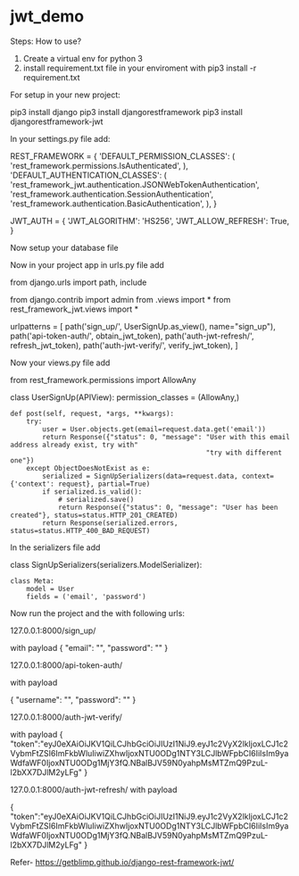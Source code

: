 # jwt_demo

Steps: How to use?

1. Create a virtual env for python 3
2. install requirement.txt file in your enviroment with pip3 install -r requirement.txt

For setup in your new project:

pip3 install django
pip3 install djangorestframework
pip3 install djangorestframework-jwt

In your settings.py file add:

REST_FRAMEWORK = {
    'DEFAULT_PERMISSION_CLASSES': (
        'rest_framework.permissions.IsAuthenticated',
    ),
    'DEFAULT_AUTHENTICATION_CLASSES': (
        'rest_framework_jwt.authentication.JSONWebTokenAuthentication',
        'rest_framework.authentication.SessionAuthentication',
        'rest_framework.authentication.BasicAuthentication',
    ),
}

JWT_AUTH = {
    'JWT_ALGORITHM': 'HS256',
    'JWT_ALLOW_REFRESH': True,
}

Now setup your database file

Now in your project app in urls.py file add

from django.urls import path, include

from django.contrib import admin
from .views import *
from rest_framework_jwt.views import *


urlpatterns = [
    path('sign_up/', UserSignUp.as_view(), name="sign_up"),
    path('api-token-auth/', obtain_jwt_token),
    path('auth-jwt-refresh/', refresh_jwt_token),
    path('auth-jwt-verify/', verify_jwt_token),
]


Now your views.py file add

from rest_framework.permissions import AllowAny


class UserSignUp(APIView):
    permission_classes = (AllowAny,)

    def post(self, request, *args, **kwargs):
        try:
            user = User.objects.get(email=request.data.get('email'))
            return Response({"status": 0, "message": "User with this email address already exist, try with"
                                                     "try with different one"})
        except ObjectDoesNotExist as e:
            serialized = SignUpSerializers(data=request.data, context={'context': request}, partial=True)
            if serialized.is_valid():
                # serialized.save()
                return Response({"status": 0, "message": "User has been created"}, status=status.HTTP_201_CREATED)
            return Response(serialized.errors, status=status.HTTP_400_BAD_REQUEST)

In the serializers file add 

class SignUpSerializers(serializers.ModelSerializer):

    class Meta:
        model = User
        fields = ('email', 'password')


Now run the project and the with following urls:

127.0.0.1:8000/sign_up/

with payload
{
	"email": "",
	"password": ""
}

127.0.0.1:8000/api-token-auth/

with payload

{
	"username": "",
	"password": ""
}


127.0.0.1:8000/auth-jwt-verify/

with payload
{
	"token":"eyJ0eXAiOiJKV1QiLCJhbGciOiJIUzI1NiJ9.eyJ1c2VyX2lkIjoxLCJ1c2VybmFtZSI6ImFkbWluIiwiZXhwIjoxNTU0ODg1NTY3LCJlbWFpbCI6IiIsIm9yaWdfaWF0IjoxNTU0ODg1MjY3fQ.NBalBJV59N0yahpMsMTZmQ9PzuL-l2bXX7DJlM2yLFg"
}


127.0.0.1:8000/auth-jwt-refresh/
with payload

{
	"token":"eyJ0eXAiOiJKV1QiLCJhbGciOiJIUzI1NiJ9.eyJ1c2VyX2lkIjoxLCJ1c2VybmFtZSI6ImFkbWluIiwiZXhwIjoxNTU0ODg1NTY3LCJlbWFpbCI6IiIsIm9yaWdfaWF0IjoxNTU0ODg1MjY3fQ.NBalBJV59N0yahpMsMTZmQ9PzuL-l2bXX7DJlM2yLFg"
}


Refer- https://getblimp.github.io/django-rest-framework-jwt/





